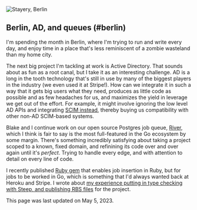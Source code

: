 <div class="my-16
            ml-[calc(-1rem)] mr-[calc(-1rem)] w-[calc(100%+2rem)]
            lg:mr-[calc(-75px)] lg:ml-[calc(-2rem-75px)] lg:w-[calc(100%+2rem+2*75px)]
            xl:mr-[calc(-150px)] xl:ml-[calc(-2rem-150px)] xl:w-[calc(100%+2rem+2*150px)]
            ">
    <img src="/photographs/now/2024-05-stayery.jpg" alt="Stayery, Berlin" class="lg:rounded-lg w-full">
</div>

<!--

 class="max-w-none w-screen lg:-mx-[200px] lg:w-[calc(100%+400px)]">

-->

## Berlin, AD, and queues (#berlin)

I'm spending the month in Berlin, where I'm trying to run and write every day, and enjoy time in a place that's less reminiscent of a zombie wasteland than my home city.

The next big project I'm tackling at work is Active Directory. That sounds about as fun as a root canal, but I take it as an interesting challenge. AD is a long in the tooth technology that's still in use by many of the biggest players in the industry (we even used it at Stripe!). How can we integrate it in such a way that it gets big users what they need, produces as little code as possible and as few headaches for us, and maximizes the yield in leverage we get out of the effort. For example, it might involve ignoring the low level AD APIs and integrating [SCIM instead](https://en.wikipedia.org/wiki/System_for_Cross-domain_Identity_Management), thereby buying us compatibility with other non-AD SCIM-based systems.

Blake and I continue work on our open source Postgres job queue, [River](https://github.com/riverqueue/river), which I think is fair to say is the most full-featured in the Go ecosystem by some margin. There's something incredibly satisfying about taking a project scoped to a known, fixed domain, and refinining its code over and over again until it's _perfect_.  Trying to handle every edge, and with attention to detail on every line of code.

I recently published [Ruby gem](https://github.com/riverqueue/riverqueue-ruby) that enables job insertion in Ruby, but for jobs to be worked in Go, which is something that I'd always wanted back at Heroku and Stripe. I wrote about [my experience putting in type checking with Steep, and publishing RBS files](/fragments/ruby-typing-2024) for the project.

<div class="not-prose">
    <p class="font-serif italic my-1 leading-normal not-prose text-sm tracking-tight">This page was last updated on
        <span class="font-bold">May 5, 2023</span>.
    </p>
</div>

<!--

/ ---------------------------------------------------------------------------- 
/ OLD
/ ---------------------------------------------------------------------------- 

## Apr 9, 2023

I'm in San Francisco, where inertia keeps me rooted.

Work on Crunchy Bridge continues. As part of filling out a self-evaluation last week I scanned every pull request I've issued over the last year, and I liked what I saw. What we've shipped during that time is above and beyond any org I've worked at before. Small teams, agile tech stacks, and lack of a culture of objection-for-objection's-sake do wonders for productivity.

A few things I sent out the door recently:

* Multi-factor authentication, supporting WebAuthn (Yubikeys and biometric challenges like Touch ID) and TOTP (time-based one-time passwords). ([Notes](/fragments/lean-fast) on getting this shipped quickly.)
* An asynchronous query runner that's built to scale by taking advantage of Go's parallelism, by storing results to S3 instead of Postgres, and which prunes its results regularly.
* [Retired our use of Keycloak](/atoms/gkoxmy2), which involved many smaller tasks like adopting a [fancy new password hashing scheme](/fragments/password-hashing).

Pre-lockdown, I'd gotten into the best shape of my life by baking exercise into my schedule with a daily run commute, fitness which I unfortunately let languish. Newly armed with a WeWork pass and gym membership (for the showers), I'm bringing it back. A straight shot from the mountain down Market St to Embarcadero -- 50km/week if I keep it up.

Next month, Europe.

## Dec 28, 2022

I'm back home in Calgary for the holidays, staring into the precipice of 2023 which between money markets, strife, and war is shaping up to be a formidable year.

At work, we're aiming to build the best database-as-a-service in the world. I shipped more features over the last year than the previous five combined, and which were built into a robust stack that to this day has less tech debt than many two-week-old startups (I'm kind of proud of it, you might be able to tell). We have another aggressive roadmap for 2023, and I'll be doing my best to make sure that we don't slip.

I added a couple new sections to the site recently:

* [**Atoms:**](/atoms) Short multimedia particles minus the stress of a social media platform ([atom feed](/atoms.atom)).
* [**Sequences:**](/sequences) Periodic large format photos paired with prose. An older project, but one which I recently revived, flattened, and republished.

A few weeks before that I became somewhat enamored by the idea of [Spring '83](https://www.robinsloan.com/lab/specifying-spring-83/) and ended up [writing a server implementation](https://github.com/brandur/neospring) which is now in prod and [hosts my board](https://neospring.brandur.org/). I don't think Twitter is being displaced anytime soon, but these indy web projects are great.

In 2023: write, move, visit France.

## Apr 5, 2020

It's 2020. Like for almost everyone else on Earth, COVID-19 is top-of-mind. I'm working from home, San Francisco is sheltering in place, and the future is a hugely uncertain time.

{{HTMLRender (ImgSrcAndAltAndClass "/assets/images/now/twin-peaks-stairs.jpg" "Stairs up to Twin Peaks" "overflowing")}}

As bad as our present day situation is, an indefinite work from home policy has given me more flexibility and more energy in my day-to-day than I've ever had in my adult life, and I'm going to do my best not to waste it.

Some things I’m working on:

* Write every day, and try to so fluidly. Instead of agonizing over every word, get content down, revise, and revise again. Some projects:

    * A (roughly) weekly newsletter called <em>Nanoglyph</em>. I’m challenging myself to send at least 30 editions in 2020, and do so without compromising content quality. You should <a href="https://nanoglyph-signup.brandur.org/">try subscribing</a>.
    * A development log with notes on daily software discoveries and projects. Most entries will be of minor interest, but frequent enough to build writing cadence. <a href="/fragments/google-cloud-run-deploy">For example</a>.

* Meditate every day.

## Dec 31, 2019

/ p I’m in Calgary for the winter break. It’s the last day of 2019 and we’re on the precipice of a new decade.
/ p
/   img.overflowing src="/assets/images/now/calgary-snow.jpg" srcset="/assets/images/now/calgary-snow@2x.jpg 2x, /assets/now/calgary-snow.jpg 1x"
/ p Some things I’m working on:
/ ul
/   li Writing a (roughly) weekly newsletter called <em>Nanoglyph</em>. I’m challenging myself to send at least 30 editions in 2020, and do so without compromising content quality. You should <a href="https://nanoglyph-signup.brandur.org/">try subscribing</a>.
/   li Write more, and more fluidly. Instead of agonizing over every word, get content down, revise, and revise again.
/   li The craft of software has landed on a plateau where big, complicated, fragile backend deployments that support slow, underwhelming, buggy frontend products is the norm. Find techniques and ideas to reverse this trend and boost their signal.
/   li Ran 1000 miles and did 42k pushups in 2019, do so again in 2020. Keep weight at ~150 lbs. Zero in on ~10% body fat.
/   li Reboot meditation practice. Did pretty well in 2018, but fell off the wagon completely in 2019. Aim for a couple 30 consecutive day runs.



## June 5, 2019

/ p I'm in Berlin.
/ p
/   img.overflowing src="/assets/images/now/molecule-man.jpg" srcset="/assets/images/now/molecule-man@2x.jpg 2x, /assets/now/molecule-man.jpg 1x"
/ p A few points of focus:
/ ul
/   li <A href="/sequences-project">A photography project called <strong><em>Sequences</em></strong></a> as an experiment to promote the independent web.
/   li A tiny static site framework that encourages stability through writing build recipes in a compiled language instead of in untyped templates, or having them implied through file organization.
/   li Writing on topics like <del>WebSockets</del> (<a href="/live-reload">done</a>), operable databases, and stability through data constraints.
/   li Nutrition and fitness: Leaner diet, run 1000 miles in 2019. Targeting <150 lbs. and ~10% body fat.



## April 20, 2018

/ p I'm in San Francisco, working on technology at Stripe.
/ p
/   img.overflowing src="/assets/images/now/sutro-giants.jpg" srcset="/assets/images/now/sutro-giants@2x.jpg 2x, /assets/now/sutro-giants.jpg 1x"
/ p A few points of focus:
/ ul
/   li Meditating every day.
/   li Learning <a href="/rust-web">Rust</a>, and using it to proof out resilient services that don't need constant human attention.
/   li Exercising my <a href="https://twitter.com/brandur/statuses/823588112488013824">attention muscle</a> by putting in more periods of deep thought and intense non-maintenance work. I wake up early, and try to focus on only one thing at a time.



## November 26, 2017

/ p I'm in Japan, visiting its unique duality of the most beautiful natural and urban environments in the world, decompressing from the ever-turning treadmill of electronic life, writing, and visiting as many <a href="https://en.wikipedia.org/wiki/Onsen">onsens</a> as I can find.



## September 18, 2017

/ p I'm in Canada enjoying its exceptional natural beauty during the final days of summer, visiting family, and attending the weddings of a few of my oldest friends.



## January 23rd, 2016

/ I'm in San Francisco concentrating on self-discipline, self-improvement, and shipping the next big thing at Stripe.



## Other old stuff

/ li Seeking to deeply understand some of my favorite pieces of technology like Postgres and Rust, and transforming those findings into published material.
/ li Writing an aspirational guide for building software that's simple, robust, and stable without constant human attention.
/ li Some basic voice recording to help me get more articulate and be able to form more cohesive long form thoughts in speech.

-->
